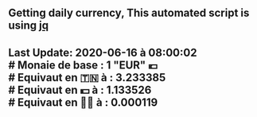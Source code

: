 ## Getting daily currency, This automated script is using [jq](https://stedolan.github.io/jq/)
## Last Update:  2020-06-16 à 08:00:02 </br># Monaie de base : 1 "EUR" 💶 </br> # Equivaut en 🇹🇳 à :  3.233385 </br> # Equivaut en 💵 à : 1.133526</br> # Equivaut en 🐱‍💻 à :  0.000119
